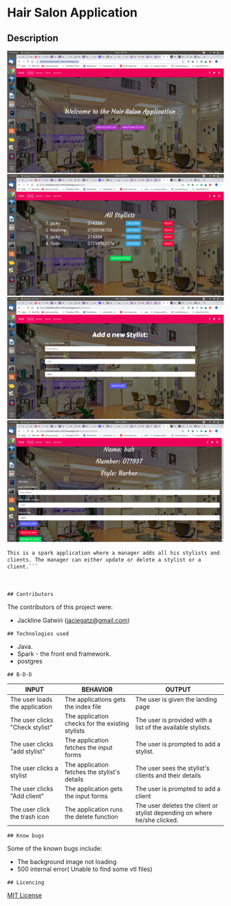 # Hair Salon Application
## Description

![](screenshot/pic1.png)
![](screenshot/pic3.png)
![](screenshot/pic4.png)
![](screenshot/pic5.png)


```
This is a spark application where a manager adds all his stylists and clients. The manager can either update or delete a stylist or a client.```



## Contributors
```
The contributors of this project were:
* Jackline Gatwiri (jaciegatz@gmail.com)
```
## Technologies used
```
* Java.
* Spark - the front end framework.
* postgres
```
## B-D-D
```

| INPUT                           | BEHAVIOR                                         | OUTPUT                                                                    |
|---------------------------------|--------------------------------------------------|---------------------------------------------------------------------------|
| The user loads the application  | The applications gets the index file             | The user is given the landing page                                        |
| The user clicks "Check stylist" | The application checks for the existing stylists | The user is provided with a list of the available stylists.               |
| The user clicks "add stylist"   | The application fetches the input forms          | The user is prompted to add a stylist.                                    |
| The user clicks a stylist       | The application fetches the stylist's details    | The user sees the stylist's clients and their details                     |
| The user clicks "Add client"    | The application gets the input forms             | The user is prompted to add a client                                      |
| The user click the trash icon   | The application runs the delete function         | The user deletes the client or stylist depending on where he/she clicked. |
```
## Know bugs
```
Some of the known bugs include:
* The background image not loading
* 500 internal error( Unable to find some vtl files)
```
## Licencing
```
[MIT License](https://choosealicense.com/licenses/mit/)

```
